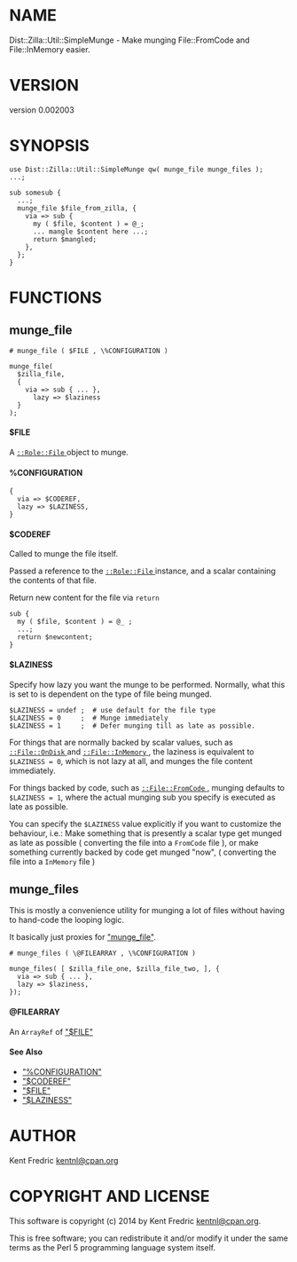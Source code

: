 # NAME

Dist::Zilla::Util::SimpleMunge - Make munging File::FromCode and File::InMemory easier.

# VERSION

version 0.002003

# SYNOPSIS

    use Dist::Zilla::Util::SimpleMunge qw( munge_file munge_files );
    ...;

    sub somesub {
      ...;
      munge_file $file_from_zilla, {
        via => sub {
          my ( $file, $content ) = @_;
          ... mangle $content here ...;
          return $mangled;
        },
      };
    }

# FUNCTIONS

## munge\_file

    # munge_file ( $FILE , \%CONFIGURATION )

    munge_file(
      $zilla_file,
      {
        via => sub { ... },
          lazy => $laziness
      }
    );

#### $FILE

A [`::Role::File` ](https://metacpan.org/pod/Dist::Zilla::Role::File) object to munge.

#### %CONFIGURATION

    {
      via => $CODEREF,
      lazy => $LAZINESS,
    }

#### $CODEREF

Called to munge the file itself.

Passed a reference to the [`::Role::File` ](https://metacpan.org/pod/Dist::Zilla::Role::File) instance, and a scalar containing
the contents of that file.

Return new content for the file via `return`

    sub {
      my ( $file, $content ) = @_ ;
      ...;
      return $newcontent;
    }

#### $LAZINESS

Specify how lazy you want the munge to be performed. Normally, what this is set to is dependent on the type of file
being munged.

    $LAZINESS = undef ;  # use default for the file type
    $LAZINESS = 0     ;  # Munge immediately
    $LAZINESS = 1     ;  # Defer munging till as late as possible.

For things that are normally backed by scalar values, such as [`::File::OnDisk` ](https://metacpan.org/pod/Dist::Zilla::File::OnDisk) and
[`::File::InMemory` ](https://metacpan.org/pod/Dist::Zilla::File::InMemory), the laziness is equivalent to ` $LAZINESS = 0 `, which is not lazy at all, and
munges the file content immediately.

For things backed by code, such as [`::File::FromCode` ](https://metacpan.org/pod/Dist::Zilla::File::FromCode), munging defaults to ` $LAZINESS = 1 `, where the
actual munging sub you specify is executed as late as possible.

You can specify the ` $LAZINESS ` value explicitly if you want to customize the behaviour, i.e.: Make something that
is presently a scalar type get munged as late as possible ( converting the file into a `FromCode` file ), or make
something currently backed by code get munged "now", ( converting the file into a `InMemory` file )

## munge\_files

This is mostly a convenience utility for munging a lot of files without having to hand-code the looping logic.

It basically just proxies for ["munge\_file"](#munge_file).

    # munge_files ( \@FILEARRAY , \%CONFIGURATION )

    munge_files( [ $zilla_file_one, $zilla_file_two, ], {
      via => sub { ... },
      lazy => $laziness,
    });

#### @FILEARRAY

An `ArrayRef` of ["$FILE"](#file)

#### See Also

- ["%CONFIGURATION"](#configuration)
- ["$CODEREF"](#coderef)
- ["$FILE"](#file)
- ["$LAZINESS"](#laziness)

# AUTHOR

Kent Fredric <kentnl@cpan.org>

# COPYRIGHT AND LICENSE

This software is copyright (c) 2014 by Kent Fredric <kentnl@cpan.org>.

This is free software; you can redistribute it and/or modify it under
the same terms as the Perl 5 programming language system itself.

